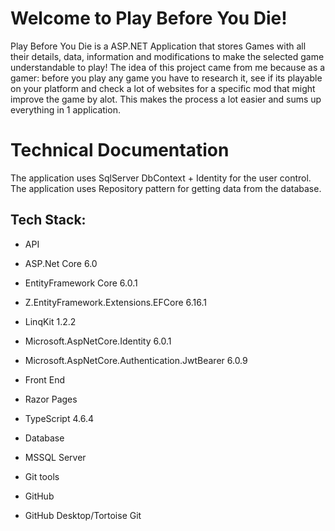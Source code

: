# Welcome to Play Before You Die!

Play Before You Die is a ASP.NET Application that stores Games with all their details, data, information and modifications to make the selected game understandable to play! The idea of this project came from me because as a gamer: before you play any game you have to research it, see if its playable on your platform and check a lot of websites for a specific mod that might improve the game by alot. This makes the process a lot easier and sums up everything in 1 application.


# Technical Documentation

The application uses SqlServer DbContext + Identity for the user control.
The application uses Repository pattern for getting data from the database.



## Tech Stack:

- API
 - ASP.Net Core 6.0
 - EntityFramework Core 6.0.1
 - Z.EntityFramework.Extensions.EFCore 6.16.1
 - LinqKit 1.2.2
 - Microsoft.AspNetCore.Identity 6.0.1
 - Microsoft.AspNetCore.Authentication.JwtBearer 6.0.9

- Front End
 - Razor Pages 
 - TypeScript 4.6.4

- Database
 - MSSQL Server

- Git tools
 - GitHub
 - GitHub Desktop/Tortoise Git